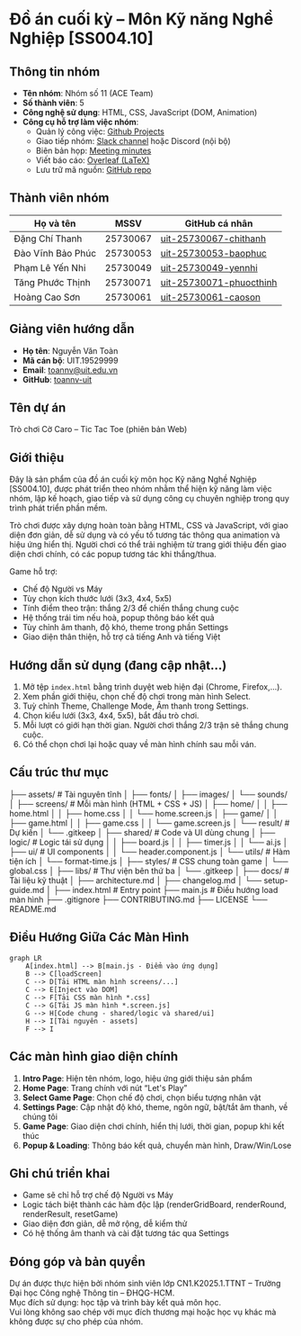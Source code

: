 # Đồ án cuối kỳ – Môn Kỹ năng Nghề Nghiệp [SS004.10]

## Thông tin nhóm

- **Tên nhóm**: Nhóm số 11 (ACE Team)
- **Số thành viên**: 5
- **Công nghệ sử dụng**: HTML, CSS, JavaScript (DOM, Animation)
- **Công cụ hỗ trợ làm việc nhóm**:
  - Quản lý công việc: [Github Projects](https://github.com/orgs/ace-team-uit/projects/1)
  - Giao tiếp nhóm: [Slack channel](https://ss004e31.slack.com/archives/C098L65A0Q5) hoặc Discord (nội bộ)
  - Biên bản họp: [Meeting minutes](https://ss004e31.slack.com/archives/C098L65A0Q5)
  - Viết báo cáo: [Overleaf (LaTeX)](https://www.overleaf.com/read/yvjnrzvvnfxr#a8c167)
  - Lưu trữ mã nguồn: [GitHub repo](https://github.com/ace-team-uit/SS004.10_FinalProject_TicTacToe)

## Thành viên nhóm

| Họ và tên         | MSSV     | GitHub cá nhân                                                        |
| ----------------- | -------- | --------------------------------------------------------------------- |
| Đặng Chí Thanh    | 25730067 | [uit-25730067-chithanh](https://github.com/uit-25730067-chithanh)     |
| Đào Vĩnh Bảo Phúc | 25730053 | [uit-25730053-baophuc](https://github.com/uit-25730053-baophuc)       |
| Phạm Lê Yến Nhi   | 25730049 | [uit-25730049-yennhi](https://github.com/uit-25730049-yennhi)         |
| Tăng Phước Thịnh  | 25730071 | [uit-25730071-phuocthinh](https://github.com/uit-25730071-phuocthinh) |
| Hoàng Cao Sơn     | 25730061 | [uit-25730061-caoson](https://github.com/uit-25730061-caoson)         |

## Giảng viên hướng dẫn

- **Họ tên**: Nguyễn Văn Toàn
- **Mã cán bộ**: UIT.19529999
- **Email**: toannv@uit.edu.vn
- **GitHub**: [toannv-uit](https://github.com/toannv-uit)

## Tên dự án

Trò chơi Cờ Caro – Tic Tac Toe (phiên bản Web)

## Giới thiệu

Đây là sản phẩm của đồ án cuối kỳ môn học Kỹ năng Nghề Nghiệp [SS004.10], được phát triển theo nhóm nhằm thể hiện kỹ năng làm việc nhóm, lập kế hoạch, giao tiếp và sử dụng công cụ chuyên nghiệp trong quy trình phát triển phần mềm.

Trò chơi được xây dựng hoàn toàn bằng HTML, CSS và JavaScript, với giao diện đơn giản, dễ sử dụng và có yếu tố tương tác thông qua animation và hiệu ứng hiển thị. Người chơi có thể trải nghiệm từ trang giới thiệu đến giao diện chơi chính, có các popup tương tác khi thắng/thua.

Game hỗ trợ:

- Chế độ Người vs Máy
- Tùy chọn kích thước lưới (3x3, 4x4, 5x5)
- Tính điểm theo trận: thắng 2/3 để chiến thắng chung cuộc
- Hệ thống trái tim nếu hoà, popup thông báo kết quả
- Tùy chỉnh âm thanh, độ khó, theme trong phần Settings
- Giao diện thân thiện, hỗ trợ cả tiếng Anh và tiếng Việt

## Hướng dẫn sử dụng (đang cập nhật...)

1. Mở tệp `index.html` bằng trình duyệt web hiện đại (Chrome, Firefox,...).
2. Xem phần giới thiệu, chọn chế độ chơi trong màn hình Select.
3. Tuỳ chỉnh Theme, Challenge Mode, Âm thanh trong Settings.
4. Chọn kiểu lưới (3x3, 4x4, 5x5), bắt đầu trò chơi.
5. Mỗi lượt có giới hạn thời gian. Người chơi thắng 2/3 trận sẽ thắng chung cuộc.
6. Có thể chọn chơi lại hoặc quay về màn hình chính sau mỗi ván.

## Cấu trúc thư mục

├── assets/                     # Tài nguyên tĩnh
│   ├── fonts/
│   ├── images/
│   └── sounds/
│
├── screens/                    # Mỗi màn hình (HTML + CSS + JS)
│   ├── home/
│   │   ├── home.html
│   │   ├── home.css
│   │   └── home.screen.js
│   ├── game/
│   │   ├── game.html
│   │   ├── game.css
│   │   └── game.screen.js
│   └── result/                  # Dự kiến
│       └── .gitkeep
│
├── shared/                     # Code và UI dùng chung
│   ├── logic/                   # Logic tái sử dụng
│   │   ├── board.js
│   │   ├── timer.js
│   │   └── ai.js
│   ├── ui/                      # UI components
│   │   └── header.component.js
│   └── utils/                   # Hàm tiện ích
│       └── format-time.js
│
├── styles/                      # CSS chung toàn game
│   └── global.css
│
├── libs/                        # Thư viện bên thứ ba
│   └── .gitkeep
│
├── docs/                        # Tài liệu kỹ thuật
│   ├── architecture.md
│   ├── changelog.md
│   └── setup-guide.md
│
├── index.html                   # Entry point
├── main.js                      # Điều hướng load màn hình
├── .gitignore
├── CONTRIBUTING.md
├── LICENSE
└── README.md

## Điều Hướng Giữa Các Màn Hình
```mermaid
graph LR
    A[index.html] --> B[main.js - Điểm vào ứng dụng]
    B --> C[loadScreen]
    C --> D[Tải HTML màn hình screens/...]
    C --> E[Inject vào DOM]
    C --> F[Tải CSS màn hình *.css]
    C --> G[Tải JS màn hình *.screen.js]
    G --> H[Code chung - shared/logic và shared/ui]
    H --> I[Tài nguyên - assets]
    F --> I
```

## Các màn hình giao diện chính

1. **Intro Page**: Hiện tên nhóm, logo, hiệu ứng giới thiệu sản phẩm
2. **Home Page**: Trang chính với nút “Let's Play”
3. **Select Game Page**: Chọn chế độ chơi, chọn biểu tượng nhân vật
4. **Settings Page**: Cập nhật độ khó, theme, ngôn ngữ, bật/tắt âm thanh, về chúng tôi
5. **Game Page**: Giao diện chơi chính, hiển thị lưới, thời gian, popup khi kết thúc
6. **Popup & Loading**: Thông báo kết quả, chuyển màn hình, Draw/Win/Lose

## Ghi chú triển khai

- Game sẽ chỉ hỗ trợ chế độ Người vs Máy
- Logic tách biệt thành các hàm độc lập (renderGridBoard, renderRound, renderResult, resetGame)
- Giao diện đơn giản, dễ mở rộng, dễ kiểm thử
- Có hệ thống âm thanh và cài đặt tương tác qua Settings

<!-- ## Tài liệu nội bộ

🔒 Tài liệu nội bộ của nhóm được quản lý riêng thông qua hệ thống Wiki trên GitHub (private).
Nếu là giảng viên, bạn có thể liên hệ nhóm qua Slack để được chia sẻ quyền truy cập nếu cần. -->

## Đóng góp và bản quyền

Dự án được thực hiện bởi nhóm sinh viên lớp CN1.K2025.1.TTNT – Trường Đại học Công nghệ Thông tin – ĐHQG-HCM.  
Mục đích sử dụng: học tập và trình bày kết quả môn học.  
Vui lòng không sao chép với mục đích thương mại hoặc học vụ khác mà không được sự cho phép của nhóm.
